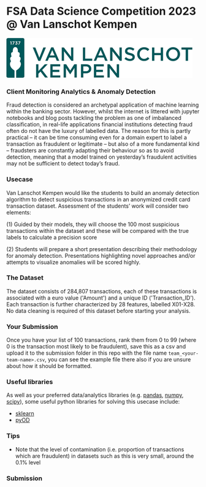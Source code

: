 # FSA Data Science Competition 2023 @ Van Lanschot Kempen

![./images/vlk.png](./images/vlk.png)

### Client Monitoring Analytics & Anomaly Detection

Fraud detection is considered an archetypal application of machine learning within the banking  sector. However, whilst 
 the internet is littered with jupyter notebooks and blog posts tackling the problem as one of imbalanced 
 classification, in real-life applications financial institutions detecting fraud often do not have the luxury of 
 labelled data. The reason for this is partly practical – it can be time consuming even for a domain expert to label a 
 transaction as fraudulent or legitimate – but also of a more fundamental kind – fraudsters are constantly adapting 
 their behaviour so as to avoid detection, meaning that a model trained on yesterday’s fraudulent activities may not be 
 sufficient to detect today’s fraud.

 ### Usecase

Van Lanschot Kempen would like the students to build an anomaly detection algorithm to detect suspicious transactions in
an anonymized credit card transaction dataset. Assessment of the students’ work will consider two elements:

(1) Guided by their models, they will choose the 100 most suspicious transactions within the dataset and these will be
compared with the true labels to calculate a precision score

(2) Students will prepare a short presentation describing their methodology for anomaly detection. Presentations
highlighting novel approaches and/or attempts to visualize anomalies will be scored highly.

### The Dataset

The dataset consists of 284,807 transactions, each of these transactions is associated with a euro value ('Amount') and
a unique ID ('Transaction_ID'). Each transaction is further characterized by 28 features, labelled X01-X28. No data
cleaning is required of this dataset before starting your analysis.

### Your Submission

Once you have your list of 100 transactions, rank them from 0 to 99 (where 0 is the transaction most likely to be
fraudulent), save this as a csv and upload it to the submission folder in this repo with the file name 
`team_<your-team-name>.csv`, you can see the example file there also if you are unsure about how it should be formatted.

### Useful libraries

As well as your preferred data/analytics libraries (e.g. [pandas](https://pandas.pydata.org/), 
[numpy](https://numpy.org/), [scipy](https://scipy.org/)), some useful python libraries for solving this usecase 
include:

- [sklearn](https://scikit-learn.org/stable/)
- [pyOD](https://pyod.readthedocs.io/en/latest/)

### Tips

- Note that the level of contamination (i.e. proportion of transactions which are fraudulent) in datasets such as this
is very small, around the 0.1% level


### Submission

